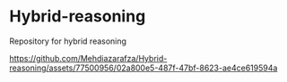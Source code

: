# Hybrid-reasoning
Repository for hybrid reasoning





https://github.com/Mehdiazarafza/Hybrid-reasoning/assets/77500956/02a800e5-487f-47bf-8623-ae4ce619594a

